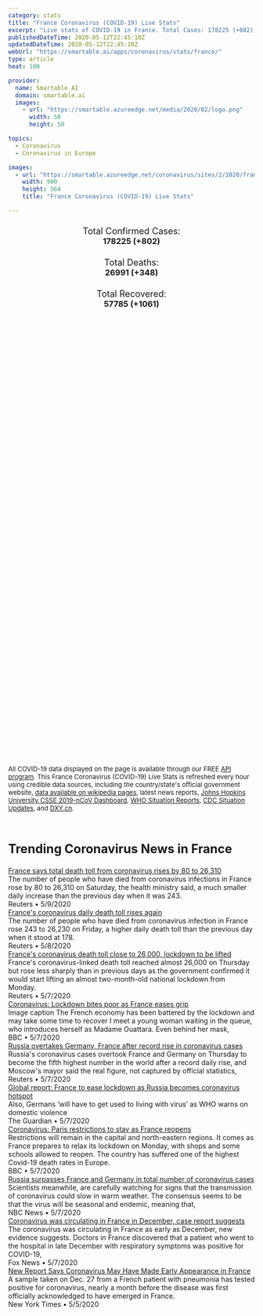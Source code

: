 ```yaml
---
category: stats
title: "France Coronavirus (COVID-19) Live Stats"
excerpt: "Live stats of COVID-19 in France. Total Cases: 178225 (+802), Deaths: 26991 (+348), Recoveries: 57785(+1061)."
publishedDateTime: 2020-05-12T22:45:10Z
updatedDateTime: 2020-05-12T22:45:10Z
webUrl: "https://smartable.ai/apps/coronavirus/stats/france/"
type: article
heat: 100

provider:
  name: Smartable AI
  domain: smartable.ai
  images:
    - url: "https://smartable.azureedge.net/media/2020/02/logo.png"
      width: 50
      height: 50

topics:
  - Coronavirus
  - Coronavirus in Europe

images:
  - url: "https://smartable.azureedge.net/coronavirus/sites/2/2020/france.jpg"
    width: 900
    height: 564
    title: "France Coronavirus (COVID-19) Live Stats"

---
```

<div class="total-stats" style="text-align: center;">
    <h3>
	    <div style="font-size: 18px; font-weight: 400;">Total Confirmed Cases:</div>
	    178225 (<span class='red'>+802</span>)
    </h3>
    <h3>
	    <div style="font-size: 18px; font-weight: 400;">Total Deaths:</div>
	    26991 (<span class='red'>+348</span>)
    </h3>
    <h3>
	    <div style="font-size: 18px; font-weight: 400;">Total Recovered:</div>
	    57785 (<span class='green'>+1061</span>)
    </h3>
</div>

<script type="text/javascript" src="https://www.gstatic.com/charts/loader.js"></script>

<div id="time_series_chart" style="width: 100%; height: 400px;"></div>
<script type="text/javascript">
  google.charts.load('current', {'packages':['corechart']});
  google.charts.setOnLoadCallback(drawChart);
  function drawChart() {
    var data = google.visualization.arrayToDataTable([
      ['Date', 'Total Cases', 'Total Deaths', 'Total Recovered'],
      ['1/22/2020', 0, 0, 0],['1/23/2020', 0, 0, 0],['1/24/2020', 2, 0, 0],['1/25/2020', 3, 0, 0],['1/26/2020', 3, 0, 0],['1/27/2020', 3, 0, 0],['1/28/2020', 4, 0, 0],['1/29/2020', 5, 0, 0],['1/30/2020', 5, 0, 0],['1/31/2020', 5, 0, 0],['2/1/2020', 6, 0, 0],['2/2/2020', 6, 0, 0],['2/3/2020', 6, 0, 0],['2/4/2020', 6, 0, 0],['2/5/2020', 6, 0, 0],['2/6/2020', 6, 0, 0],['2/7/2020', 6, 0, 0],['2/8/2020', 11, 0, 0],['2/9/2020', 11, 0, 0],['2/10/2020', 11, 0, 0],['2/11/2020', 11, 0, 0],['2/12/2020', 11, 0, 2],['2/13/2020', 11, 0, 2],['2/14/2020', 11, 0, 2],['2/15/2020', 12, 1, 4],['2/16/2020', 12, 1, 4],['2/17/2020', 12, 1, 4],['2/18/2020', 12, 1, 4],['2/19/2020', 12, 1, 4],['2/20/2020', 12, 1, 4],['2/21/2020', 12, 1, 4],['2/22/2020', 12, 1, 4],['2/23/2020', 12, 1, 4],['2/24/2020', 12, 1, 4],['2/25/2020', 14, 1, 11],['2/26/2020', 18, 2, 11],['2/27/2020', 38, 2, 11],['2/28/2020', 57, 2, 11],['2/29/2020', 100, 2, 12],['3/1/2020', 130, 2, 12],['3/2/2020', 191, 3, 12],['3/3/2020', 204, 4, 12],['3/4/2020', 285, 4, 12],['3/5/2020', 377, 6, 12],['3/6/2020', 653, 9, 12],['3/7/2020', 949, 11, 12],['3/8/2020', 1126, 19, 12],['3/9/2020', 1209, 19, 12],['3/10/2020', 1784, 33, 12],['3/11/2020', 2281, 48, 12],['3/12/2020', 2281, 61, 12],['3/13/2020', 3661, 79, 12],['3/14/2020', 4469, 91, 12],['3/15/2020', 4499, 127, 12],['3/16/2020', 6633, 148, 12],['3/17/2020', 7652, 175, 602],['3/18/2020', 9043, 264, 602],['3/19/2020', 10871, 372, 1295],['3/20/2020', 12612, 450, 1587],['3/21/2020', 14282, 562, 1587],['3/22/2020', 16018, 674, 2200],['3/23/2020', 19856, 860, 2200],['3/24/2020', 22304, 1100, 3281],['3/25/2020', 25233, 1331, 3900],['3/26/2020', 29155, 1696, 4948],['3/27/2020', 32964, 1995, 5700],['3/28/2020', 37575, 2314, 5700],['3/29/2020', 40174, 2606, 7202],['3/30/2020', 44550, 3024, 7927],['3/31/2020', 52128, 3523, 9444],['4/1/2020', 56989, 4032, 10935],['4/2/2020', 59105, 5387, 12428],['4/3/2020', 64338, 6507, 14008],['4/4/2020', 68605, 7560, 15438],['4/5/2020', 70478, 8078, 16183],['4/6/2020', 74390, 8911, 17250],['4/7/2020', 78167, 10328, 19337],['4/8/2020', 82048, 10869, 21254],['4/9/2020', 86334, 12210, 23206],['4/10/2020', 90676, 13197, 24932],['4/11/2020', 93790, 13832, 26391],['4/12/2020', 120633, 14393, 27186],['4/13/2020', 124298, 14967, 27718],['4/14/2020', 130253, 15729, 28805],['4/15/2020', 133470, 17167, 30955],['4/16/2020', 145960, 17920, 32812],['4/17/2020', 147969, 18681, 34420],['4/18/2020', 147969, 19323, 35983],['4/19/2020', 152894, 19718, 36578],['4/20/2020', 155275, 20265, 37409],['4/21/2020', 155650, 20796, 39181],['4/22/2020', 155860, 21340, 40657],['4/23/2020', 158183, 21856, 42088],['4/24/2020', 159828, 22245, 43493],['4/25/2020', 161488, 22614, 44594],['4/26/2020', 162100, 22856, 44903],['4/27/2020', 165842, 23293, 45513],['4/28/2020', 167605, 23660, 46886],['4/29/2020', 167605, 24087, 48228],['4/30/2020', 167605, 24376, 49476],['5/1/2020', 168000, 24568, 50019],['5/2/2020', 168396, 24760, 50562],['5/3/2020', 168693, 24895, 50784],['5/4/2020', 169462, 25201, 51371],['5/5/2020', 170551, 25531, 52736],['5/6/2020', 174191, 25809, 53972],['5/7/2020', 174791, 25987, 55027],['5/8/2020', 176079, 26230, 55782],['5/9/2020', 176658, 26310, 56038],['5/10/2020', 176970, 26380, 56217],['5/11/2020', 177423, 26643, 56724],['5/12/2020', 178225, 26991, 57785],
    ]);
    var options = {
      curveType: 'none',
      chartArea: {'width': '80%', 'height': '80%'},
      legend: { position: 'top' },
      lineWidth: 5,
      colors: ['#f60109', '#444444', '#81B71F']
    };
    var chart = new google.visualization.LineChart(document.getElementById('time_series_chart'));
    chart.draw(data, options);
  }
</script>

<div id="geo_chart" style="width: 100%; height: 500px;"></div>
<script type="text/javascript">
  google.charts.load('current', {
    'packages':['geochart'],
    'mapsApiKey': 'AIzaSyDk1HhVhLaveyKrUhhHZ5YwzIpEcbdal6U'
  });
  google.charts.setOnLoadCallback(drawRegionsMap);
  function drawRegionsMap() {
    var data = google.visualization.arrayToDataTable([
      ['Location', 'Total Cases', 'Total Deaths'],
      ["France", 178225, 26991]
    ]);
    var options = {
      backgroundColor: {fill:'transparent',stroke:'#FFF' ,strokeWidth:0 }, 
      region: 'FR',
      resolution: 'countries', 
      legend: 'none',
      colorAxis: {
          colors: ['#FFE2E2', '#f60109']
      }
    };
    var chart = new google.visualization.GeoChart(document.getElementById('geo_chart'));
    chart.draw(data, options);
  };
</script>



<span style="font-size: 13px">All COVID-19 data displayed on the page is available through our FREE <a href="https://developer.smartable.ai">API program</a>. This France Coronavirus (COVID-19) Live Stats is refreshed every hour using credible data sources, including the country/state's official government website, <a href="https://en.wikipedia.org/wiki/2019%E2%80%9320_coronavirus_pandemic" target="_blank">data available on wikipedia pages</a>, latest news reports, <a href="https://systems.jhu.edu/research/public-health/ncov/" target="_blank">Johns Hopkins University CSSE 2019-nCoV Dashboard</a>, <a href="https://www.who.int/emergencies/diseases/novel-coronavirus-2019/situation-reports" target="_blank">WHO Situation Reports</a>, <a href="https://www.cdc.gov/coronavirus/2019-ncov/index.html" target="_blank">CDC Situation Updates</a>, and <a href="https://ncov.dxy.cn/ncovh5/view/pneumonia" target="_blank">DXY.cn</a>.</span>


<h2 id="news" class="center" style="margin-top: 60px; font-size: 25px;">Trending Coronavirus News in France</h2>
<div class="row">
<div class="col-md-6 col-sm-12">
  <div class="content-card">
	<a href="https://www.reuters.com/article/us-health-coronavirus-france-idUSKBN22L0RR"><div class="card-image" style="background-image: url(https://s3.reutersmedia.net/resources/r/?m=02&d=20200509&t=2&i=1518050729&w=&fh=545px&fw=&ll=&pl=&sq=&r=LYNXMPEG480MO)"></div></a>
	<div class="content">
		<div class="card-title"><a href="https://www.reuters.com/article/us-health-coronavirus-france-idUSKBN22L0RR">France says total death toll from coronavirus rises by 80 to 26,310</a></div>
		<div class="card-excerpt">The number of people who have died from coronavirus infections in France rose by 80 to 26,310 on Saturday, the health ministry said, a much smaller daily increase than the previous day when it was 243.</div>
		<div class="card-meta">
			<span class="card-provider">Reuters</span> • <span class="card-date">5/9/2020</span>
		</div>
	</div>
  </div>
</div>
<div class="col-md-6 col-sm-12">
  <div class="content-card">
	<a href="https://www.reuters.com/article/us-health-coronavirus-france-casualties-idUSKBN22K2J9"><div class="card-image" style="background-image: url(https://s4.reutersmedia.net/resources_v3/images/rcom-default.png)"></div></a>
	<div class="content">
		<div class="card-title"><a href="https://www.reuters.com/article/us-health-coronavirus-france-casualties-idUSKBN22K2J9">France's coronavirus daily death toll rises again</a></div>
		<div class="card-excerpt">The number of people who have died from coronavirus infection in France rose 243 to 26,230 on Friday, a higher daily death toll than the previous day when it stood at 178.</div>
		<div class="card-meta">
			<span class="card-provider">Reuters</span> • <span class="card-date">5/8/2020</span>
		</div>
	</div>
  </div>
</div>
<div class="col-md-6 col-sm-12">
  <div class="content-card">
	<a href="https://www.reuters.com/article/us-health-coronavirus-france-casualties/frances-coronavirus-death-toll-close-to-26000-lockdown-to-be-lifted-idUSKBN22J2X0"><div class="card-image" style="background-image: url(https://s1.reutersmedia.net/resources/r/?m=02&d=20200507&t=2&i=1517843971&w=&fh=545px&fw=&ll=&pl=&sq=&r=LYNXMPEG461SA)"></div></a>
	<div class="content">
		<div class="card-title"><a href="https://www.reuters.com/article/us-health-coronavirus-france-casualties/frances-coronavirus-death-toll-close-to-26000-lockdown-to-be-lifted-idUSKBN22J2X0">France's coronavirus death toll close to 26,000, lockdown to be lifted</a></div>
		<div class="card-excerpt">France's coronavirus-linked death toll reached almost 26,000 on Thursday but rose less sharply than in previous days as the government confirmed it would start lifting an almost two-month-old national lockdown from Monday.</div>
		<div class="card-meta">
			<span class="card-provider">Reuters</span> • <span class="card-date">5/7/2020</span>
		</div>
	</div>
  </div>
</div>
<div class="col-md-6 col-sm-12">
  <div class="content-card">
	<a href="https://www.bbc.com/news/world-europe-52557722?intlink_from_url=&link_location=live-reporting-story"><div class="card-image" style="background-image: url(https://ichef.bbci.co.uk/news/1024/cpsprodpb/D9AF/production/_112172755_f10792f4-45e6-498c-bf6f-95cb2a3b0287.jpg)"></div></a>
	<div class="content">
		<div class="card-title"><a href="https://www.bbc.com/news/world-europe-52557722?intlink_from_url=&link_location=live-reporting-story">Coronavirus: Lockdown bites poor as France eases grip</a></div>
		<div class="card-excerpt">Image caption The French economy has been battered by the lockdown and may take some time to recover I meet a young woman waiting in the queue, who introduces herself as Madame Ouattara. Even behind her mask,</div>
		<div class="card-meta">
			<span class="card-provider">BBC</span> • <span class="card-date">5/7/2020</span>
		</div>
	</div>
  </div>
</div>
<div class="col-md-6 col-sm-12">
  <div class="content-card">
	<a href="https://www.reuters.com/article/us-health-coronavirus-russia-cases-idUSKBN22J0ZR"><div class="card-image" style="background-image: url(https://s2.reutersmedia.net/resources/r/?m=02&d=20200507&t=2&i=1517768397&w=&fh=545px&fw=&ll=&pl=&sq=&r=LYNXMPEG460HF)"></div></a>
	<div class="content">
		<div class="card-title"><a href="https://www.reuters.com/article/us-health-coronavirus-russia-cases-idUSKBN22J0ZR">Russia overtakes Germany, France after record rise in coronavirus cases</a></div>
		<div class="card-excerpt">Russia's coronavirus cases overtook France and Germany on Thursday to become the fifth highest number in the world after a record daily rise, and Moscow's mayor said the real figure, not captured by official statistics,</div>
		<div class="card-meta">
			<span class="card-provider">Reuters</span> • <span class="card-date">5/7/2020</span>
		</div>
	</div>
  </div>
</div>
<div class="col-md-6 col-sm-12">
  <div class="content-card">
	<a href="https://www.theguardian.com/world/2020/may/07/global-report-france-to-ease-lockdown-as-russia-becomes-coronavirus-hotspot"><div class="card-image" style="background-image: url(https://i.guim.co.uk/img/media/2de55396a46ae2ac821b3491c2f59a128eb47f55/0_199_4000_2399/master/4000.jpg?width=300&quality=45&auto=format&fit=max&dpr=2&s=02c8d396058e98cf999125969e127dd5)"></div></a>
	<div class="content">
		<div class="card-title"><a href="https://www.theguardian.com/world/2020/may/07/global-report-france-to-ease-lockdown-as-russia-becomes-coronavirus-hotspot">Global report: France to ease lockdown as Russia becomes coronavirus hotspot</a></div>
		<div class="card-excerpt">Also, Germans ‘will have to get used to living with virus’ as WHO warns on domestic violence</div>
		<div class="card-meta">
			<span class="card-provider">The Guardian</span> • <span class="card-date">5/7/2020</span>
		</div>
	</div>
  </div>
</div>
<div class="col-md-6 col-sm-12">
  <div class="content-card">
	<a href="https://www.bbc.com/news/world-europe-52579482"><div class="card-image" style="background-image: url(https://ichef.bbci.co.uk/news/1024/cpsprodpb/144B8/production/_112182138_mediaitem112182137.jpg)"></div></a>
	<div class="content">
		<div class="card-title"><a href="https://www.bbc.com/news/world-europe-52579482">Coronavirus: Paris restrictions to stay as France reopens</a></div>
		<div class="card-excerpt">Restrictions will remain in the capital and north-eastern regions. It comes as France prepares to relax its lockdown on Monday, with shops and some schools allowed to reopen. The country has suffered one of the highest Covid-19 death rates in Europe.</div>
		<div class="card-meta">
			<span class="card-provider">BBC</span> • <span class="card-date">5/7/2020</span>
		</div>
	</div>
  </div>
</div>
<div class="col-md-6 col-sm-12">
  <div class="content-card">
	<a href="https://www.nbcnews.com/health/health-news/live-blog/2020-05-07-coronavirus-news-n1201801/ncrd1201841"><div class="card-image" style="background-image: url(https://nodeassets.nbcnews.com/cdnassets/projects/socialshareimages-bento/og-nbcnews1200x630.png)"></div></a>
	<div class="content">
		<div class="card-title"><a href="https://www.nbcnews.com/health/health-news/live-blog/2020-05-07-coronavirus-news-n1201801/ncrd1201841">Russia surpasses France and Germany in total number of coronavirus cases</a></div>
		<div class="card-excerpt">Scientists meanwhile, are carefully watching for signs that the transmission of coronavirus could slow in warm weather. The consensus seems to be that the virus will be seasonal and endemic, meaning that,</div>
		<div class="card-meta">
			<span class="card-provider">NBC News</span> • <span class="card-date">5/7/2020</span>
		</div>
	</div>
  </div>
</div>
<div class="col-md-6 col-sm-12">
  <div class="content-card">
	<a href="https://www.foxnews.com/science/coronavirus-was-circulating-in-france-in-december-case-report-suggests"><div class="card-image" style="background-image: url(https://a57.foxnews.com/static.foxnews.com/foxnews.com/content/uploads/2018/09/640/320/istock-492070598.jpg?ve=1&tl=1)"></div></a>
	<div class="content">
		<div class="card-title"><a href="https://www.foxnews.com/science/coronavirus-was-circulating-in-france-in-december-case-report-suggests">Coronavirus was circulating in France in December, case report suggests</a></div>
		<div class="card-excerpt">The coronavirus was circulating in France as early as December, new evidence suggests. Doctors in France discovered that a patient who went to the hospital in late December with respiratory symptoms was positive for COVID-19,</div>
		<div class="card-meta">
			<span class="card-provider">Fox News</span> • <span class="card-date">5/7/2020</span>
		</div>
	</div>
  </div>
</div>
<div class="col-md-6 col-sm-12">
  <div class="content-card">
	<a href="https://www.nytimes.com/2020/05/05/world/europe/france-coronavirus-timeline.html"><div class="card-image" style="background-image: url(https://static01.nyt.com/images/2020/05/05/world/05virus-france-copy/05virus-france-copy-facebookJumbo-v2.jpg)"></div></a>
	<div class="content">
		<div class="card-title"><a href="https://www.nytimes.com/2020/05/05/world/europe/france-coronavirus-timeline.html">New Report Says Coronavirus May Have Made Early Appearance in France</a></div>
		<div class="card-excerpt">A sample taken on Dec. 27 from a French patient with pneumonia has tested positive for coronavirus, nearly a month before the disease was first officially acknowledged to have emerged in France.</div>
		<div class="card-meta">
			<span class="card-provider">New York Times</span> • <span class="card-date">5/5/2020</span>
		</div>
	</div>
  </div>
</div>

</div>

